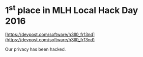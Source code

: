 # 1<sup>st</sup> place in MLH Local Hack Day 2016
[https://devpost.com/software/h3ll0_fr13nd](https://devpost.com/software/h3ll0_fr13nd)

Our privacy has been hacked.
